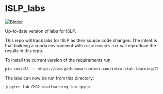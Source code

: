 # ISLP_labs

[![Binder](https://mybinder.org/badge_logo.svg)](https://mybinder.org/v2/gh/intro-stat-learning/ISLP_labs/v2.1.2)

Up-to-date version of labs for ISLP.

This repo will track labs for ISLP as their source code changes.  The
intent is that building a conda environment with
`requirements.txt` will reproduce the results in this repo.

To install the current version of the requirements run

```bash
pip install -r https://raw.githubusercontent.com/intro-stat-learning/ISLP_labs/v2.1.2/requirements.txt;
```

The labs can now be run from this directory:

```bash
jupyter lab Ch02-statlearning-lab.ipynb
```

